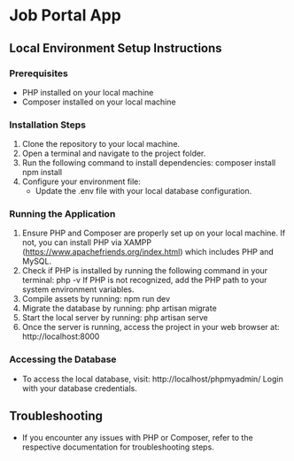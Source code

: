 # Job Portal App

## Local Environment Setup Instructions

### Prerequisites
- PHP installed on your local machine
- Composer installed on your local machine

### Installation Steps
1. Clone the repository to your local machine.
2. Open a terminal and navigate to the project folder.
3. Run the following command to install dependencies:
   composer install
   npm install
4. Configure your environment file:
   - Update the .env file with your local database configuration.

### Running the Application
1. Ensure PHP and Composer are properly set up on your local machine. If not, you can install PHP via XAMPP (https://www.apachefriends.org/index.html) which includes PHP and MySQL.
2. Check if PHP is installed by running the following command in your terminal:
   php -v
   If PHP is not recognized, add the PHP path to your system environment variables.
3. Compile assets by running:
   npm run dev
4. Migrate the database by running:
   php artisan migrate
5. Start the local server by running:
   php artisan serve
6. Once the server is running, access the project in your web browser at:
   http://localhost:8000

### Accessing the Database
- To access the local database, visit:
  http://localhost/phpmyadmin/
  Login with your database credentials.

## Troubleshooting
- If you encounter any issues with PHP or Composer, refer to the respective documentation for troubleshooting steps.

